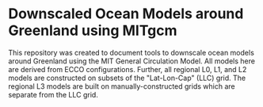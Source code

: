 # Downscaled Ocean Models around Greenland using MITgcm

This repository was created to document tools to downscale ocean models around Greenland using the MIT General Circulation Model. All models here are derived from ECCO configurations. Further, all regional L0, L1, and L2 models are constructed on subsets of the "Lat-Lon-Cap" (LLC) grid. The regional L3 models are built on manually-constructed grids which are separate from the LLC grid. 


